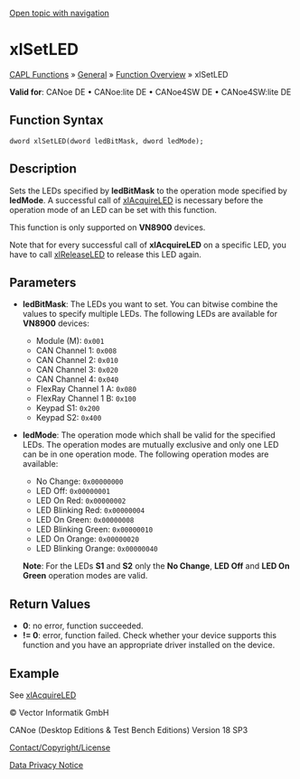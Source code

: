 [Open topic with navigation](../../../../../CANoeDEFamily.htm#Topics/CAPLFunctions/Other/Functions/CAPLfunctionxlSetLED.md)

# xlSetLED

[CAPL Functions](../../CAPLfunctions.md) » [General](../CAPLGeneralStartPage.md) » [Function Overview](../CAPLfunctionsGeneralOverview.md) » xlSetLED

**Valid for**: CANoe DE • CANoe:lite DE • CANoe4SW DE • CANoe4SW:lite DE

## Function Syntax

```plaintext
dword xlSetLED(dword ledBitMask, dword ledMode);
```

## Description

Sets the LEDs specified by **ledBitMask** to the operation mode specified by **ledMode**. A successful call of [xlAcquireLED](CAPLfunctionxlAcquireLED.md) is necessary before the operation mode of an LED can be set with this function.

This function is only supported on **VN8900** devices.

Note that for every successful call of **xlAcquireLED** on a specific LED, you have to call [xlReleaseLED](CAPLfunctionxlReleaseLED.md) to release this LED again.

## Parameters

- **ledBitMask**: The LEDs you want to set. You can bitwise combine the values to specify multiple LEDs. The following LEDs are available for **VN8900** devices:
  - Module (M): `0x001`
  - CAN Channel 1: `0x008`
  - CAN Channel 2: `0x010`
  - CAN Channel 3: `0x020`
  - CAN Channel 4: `0x040`
  - FlexRay Channel 1 A: `0x080`
  - FlexRay Channel 1 B: `0x100`
  - Keypad S1: `0x200`
  - Keypad S2: `0x400`

- **ledMode**: The operation mode which shall be valid for the specified LEDs. The operation modes are mutually exclusive and only one LED can be in one operation mode. The following operation modes are available:
  - No Change: `0x00000000`
  - LED Off: `0x00000001`
  - LED On Red: `0x00000002`
  - LED Blinking Red: `0x00000004`
  - LED On Green: `0x00000008`
  - LED Blinking Green: `0x00000010`
  - LED On Orange: `0x00000020`
  - LED Blinking Orange: `0x00000040`

  **Note**: For the LEDs **S1** and **S2** only the **No Change**, **LED Off** and **LED On Green** operation modes are valid.

## Return Values

- **0**: no error, function succeeded.
- **!= 0**: error, function failed. Check whether your device supports this function and you have an appropriate driver installed on the device.

## Example

See [xlAcquireLED](CAPLfunctionxlAcquireLED.md)

© Vector Informatik GmbH

CANoe (Desktop Editions & Test Bench Editions) Version 18 SP3

[Contact/Copyright/License](../../../Shared/ContactCopyrightLicense.md)

[Data Privacy Notice](https://www.vector.com/int/en/company/get-info/privacy-policy/)
